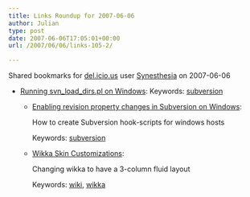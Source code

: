 ```yaml
---
title: Links Roundup for 2007-06-06
author: Julian
type: post
date: 2007-06-06T17:05:01+00:00
url: /2007/06/06/links-105-2/

---
```

Shared bookmarks for [del.icio.us][1] user  [Synesthesia][2] on 2007-06-06

  * [Running svn\_load\_dirs.pl on Windows][3]: 
    Keywords: [subversion][4]</li> 
    
      * [Enabling revision property changes in Subversion on Windows][5]:
  
        How to create Subversion hook-scripts for windows hosts
  
        Keywords: [subversion][4]
      * [Wikka Skin Customizations][6]:
  
        Changing wikka to have a 3-column fluid layout
  
        Keywords: [wiki][7], [wikka][8]</ul>

 [1]: https://del.icio.us/
 [2]: https://del.icio.us/synesthesia
 [3]: https://blog.davestechshop.net/archive/2006/11/29/running-svn_load_dirs-on-windows.aspx "https://blog.davestechshop.net/archive/2006/11/29/running-svn_load_dirs-on-windows.aspx"
 [4]: https://del.icio.us/synesthesia/subversion
 [5]: https://cs.ferncrk.com/blogs/stuart/archive/2006/03/19/subversion_revision_property_change_script.aspx "https://cs.ferncrk.com/blogs/stuart/archive/2006/03/19/subversion_revision_property_change_script.aspx"
 [6]: https://www.klenwell.net/is/WikkaSkinCustomization "https://www.klenwell.net/is/WikkaSkinCustomization"
 [7]: https://del.icio.us/synesthesia/wiki
 [8]: https://del.icio.us/synesthesia/wikka